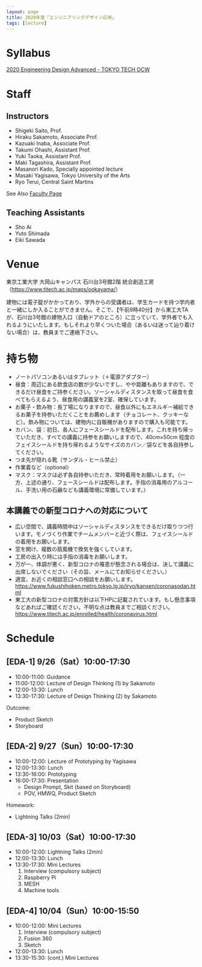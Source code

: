 ```yaml
---
layout: page
title: 2020年度「エンジニアリングデザイン応用」
tags: [lecture]
---
```


# Syllabus

[2020  Engineering Design Advanced - TOKYO TECH OCW](http://www.ocw.titech.ac.jp/index.php?module=General&action=T0300&GakubuCD=2&GakkaCD=321502&KeiCD=15&course=2&KamokuCD=321502&KougiCD=202028119&Nendo=2020&vid=03&lang=EN)

# Staff

## Instructors

* Shigeki Saito, Prof.
* Hiraku Sakamoto, Associate Prof.
* Kazuaki Inaba, Associate Prof.
* Takumi Ohashi, Assistant Prof.
* Yuki Taoka, Assistant Prof.
* Maki Tagashira, Assistant Prof.
* Masanori Kado, Specially appointed lecture
* Masaki Yagisawa, Tokyo University of the Arts
* Ryo Terui, Central Saint Martins

See Also [Faculty Page](/faculty-team//)

## Teaching Assistants

* Sho Ai
* Yuto Shimada
* Eiki Sawada

# Venue

東京工業大学 大岡山キャンパス 石川台3号館2階 統合創造工房（<https://www.titech.ac.jp/maps/ookayama/>）

建物には電子錠がかかっており、学外からの受講者は、学生カードを持つ学内者と一緒にしか入ることができません。そこで、【午前9時40分】から東工大TAが、石川台3号館の建物入口（自動ドアのところ）に立っていて、学外者でも入れるようにいたします。もしそれより早くついた場合（あるいは迷って辿り着けない場合）は、教員までご連絡下さい。

# 持ち物

* ノートパソコンあるいはタブレット（＋電源アダプター）
* 昼食：周辺にある飲食店の数が少ないですし、やや距離もありますので、できるだけ昼食をご持参ください。ソーシャルディスタンスを取って昼食を食べてもらえるよう、昼食用の講義室を2室、確保しています。
* お菓子・飲み物：長丁場になりますので、昼食以外にもエネルギー補給できるお菓子を持参いただくことをお薦めします（チョコレート、クッキーなど）。飲み物については、建物内に自販機がありますので購入も可能です。
* カバン、袋：初日、各人にフェースシールドを配布します。これを持ち帰っていただき、すべての講義に持参をお願いしますので、40cm×50cm 程度のフェイスシールドを持ち帰れるようなサイズのカバン／袋などを各自持参してください。
* つま先が隠れる靴（サンダル・ヒール禁止）
* 作業着など（optional）
* マスク：マスクは必ず各自持参いただき、常時着用をお願いします。（一方、上述の通り、フェースシールドは配布します。手指の消毒用のアルコール、手洗い用の石鹸なども講義環境に常備しています。）

## 本講義での新型コロナへの対応について
* 広い空間で、講義時間中はソーシャルディスタンスをできるだけ取りつつ行います。モノづくり作業でチームメンバーと近づく際は、フェイスシールドの着用をお願いします。
* 窓を開け、複数の扇風機で換気を強くしています。
* 工房の出入り時には手指の消毒をお願いします。
* 万が一、体調が悪く、新型コロナの罹患が懸念される場合は、決して講義に出席しないでください（その旨、メールにてお知らせください。）
* 適宜、お近くの相談窓口への相談をお願いします。
https://www.fukushihoken.metro.tokyo.lg.jp/iryo/kansen/coronasodan.html
* 東工大の新型コロナの対策方針は以下HPに記載されています。もし懸念事項などあればご確認ください。不明な点は教員までご相談ください。
https://www.titech.ac.jp/enrolled/health/coronavirus.html

# Schedule

## [EDA-1] 9/26（Sat）10:00-17:30

* 10:00-11:00: Guidance
* 11:00-12:00: Lecture of Design Thinking (1) by Sakamoto
* 12:00-13:30: Lunch
* 13:30-17:30: Lecture of Design Thinking (2) by Sakamoto

Outcome:

* Product Sketch
* Storyboard

## [EDA-2] 9/27（Sun）10:00-17:30

* 10:00-12:00: Lecture of Prototyping by Yagisawa
* 12:00-13:30: Lunch
* 13:30-16:00: Prototyping
* 16:00-17:30: Presentation
  * Design Prompt, Skit (based on Storyboard)
  * POV, HMWQ, Product Sketch

Homework:

* Lightning Talks (2min)

## [EDA-3] 10/03（Sat）10:00-17:30

* 10:00-12:00: Lightning Talks (2min)
* 12:00-13:30: Lunch
* 13:30-17:30: Mini Lectures
  1. Interview (compulsory subject)
  2. Raspberry Pi
  3. MESH
  4. Machine tools

## [EDA-4] 10/04（Sun）10:00-15:50

* 10:00-12:00: Mini Lectures
  1. Interview (compulsory subject)
  2. Fusion 360
  3. Sketch
* 12:00-13:30: Lunch
* 13:30-15:30: (cont.) Mini Lectures

